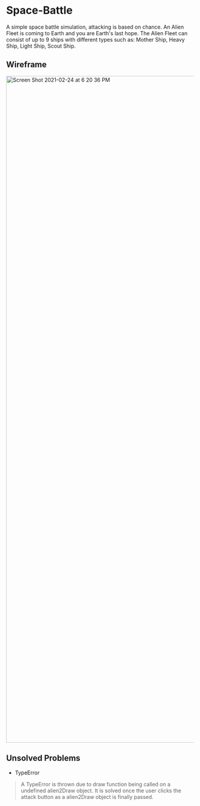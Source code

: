 # Space-Battle
A simple space battle simulation, attacking is based on chance. An Alien Fleet is coming to Earth and you are Earth's last hope. The Alien Fleet can consist of up to 9 ships with different types such as: Mother Ship, Heavy Ship, Light Ship, Scout Ship.

## Wireframe
<img width="1788" alt="Screen Shot 2021-02-24 at 6 20 36 PM" src="https://user-images.githubusercontent.com/65182748/109079936-b4492d80-76cd-11eb-9ab9-1332a4358d1b.png">

## Unsolved Problems
- TypeError
> A TypeError is thrown due to draw function being called on a undefined alien2Draw object. It is solved once the user clicks the attack button as a alien2Draw object is finally passed.
